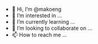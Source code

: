 - 👋 Hi, I’m @makoeng
- 👀 I’m interested in ...
- 🌱 I’m currently learning ...
- 💞️ I’m looking to collaborate on ...
- 📫 How to reach me ...

<!---
makoeng/makoeng is a ✨ special ✨ repository because its `README.md` (this file) appears on your GitHub profile.
You can click the Preview link to take a look at your changes.
--->
